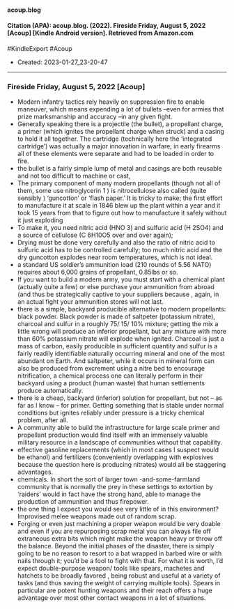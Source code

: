 #### acoup.blog

#### Citation (APA): acoup.blog. (2022). Fireside Friday, August 5, 2022 [Acoup] [Kindle Android version]. Retrieved from Amazon.com

#KindleExport
#Acoup


- Created: 2023-01-27_23-20-47

---

### Fireside Friday, August 5, 2022 [Acoup]
- Modern infantry tactics rely heavily on suppression fire to enable maneuver, which means expending a lot of bullets –even for armies that prize marksmanship and accuracy –in any given fight.
- Generally speaking there is a projectile (the bullet), a propellant charge, a primer (which ignites the propellant charge when struck) and a casing to hold it all together. The cartridge (technically here the ‘integrated cartridge’) was actually a major innovation in warfare; in early firearms all of these elements were separate and had to be loaded in order to fire.
- the bullet is a fairly simple lump of metal and casings are both reusable and not too difficult to machine or cast,
- The primary component of many modern propellants (though not all of them, some use nitroglycerin 1 ) is nitrocellulose also called (quite sensibly ) ‘guncotton’ or ‘flash paper.’ It is tricky to make; the first effort to manufacture it at scale in 1846 blew up the plant within a year and it took 15 years from that to figure out how to manufacture it safely without it just exploding
- To make it, you need nitric acid (HNO 3) and sulfuric acid (H 2SO4) and a source of cellulose (C 6H10O5 over and over again);
- Drying must be done very carefully and also the ratio of nitric acid to sulfuric acid has to be controlled carefully; too much nitric acid and the dry guncotton explodes near room temperatures, which is not ideal.
- a standard US soldier’s ammunition load (210 rounds of 5.56 NATO) requires about 6,000 grains of propellant, 0.85lbs or so.
- If you want to build a modern army, you must start with a chemical plant (actually quite a few) or else purchase your ammunition from abroad (and thus be strategically captive to your suppliers because , again, in an actual fight your ammunition stores will not last.
- there is a simple, backyard producible alternative to modern propellants: black powder. Black powder is made of saltpeter (potassium nitrate), charcoal and sulfur in a roughly 75/ 15/ 10% mixture; getting the mix a little wrong will produce an inferior propellant, but any mixture with more than 60% potassium nitrate will explode when ignited. Charcoal is just a mass of carbon, easily producible in sufficient quantity and sulfur is a fairly readily identifiable naturally occurring mineral and one of the most abundant on Earth. And saltpeter, while it occurs in mineral form can also be produced from excrement using a nitre bed to encourage nitrification, a chemical process one can literally perform in their backyard using a product (human waste) that human settlements produce automatically.
- there is a cheap, backyard (inferior) solution for propellant, but not – as far as I know – for primer. Getting something that is stable under normal conditions but ignites reliably under pressure is a tricky chemical problem, after all.
- A community able to build the infrastructure for large scale primer and propellant production would find itself with an immensely valuable military resource in a landscape of communities without that capability.
- effective gasoline replacements (which in most cases I suspect would be ethanol) and fertilizers (conveniently overlapping with explosives because the question here is producing nitrates) would all be staggering advantages.
- chemicals. In short the sort of larger town -and-some-farmland community that is normally the prey in these settings to extortion by ‘raiders’ would in fact have the strong hand, able to manage the production of ammunition and thus firepower.
- the one thing I expect you would see very little of in this environment? Improvised melee weapons made out of random scrap.
- Forging or even just machining a proper weapon would be very doable and even if you are repurposing scrap metal you can always file off extraneous extra bits which might make the weapon heavy or throw off the balance. Beyond the initial phases of the disaster, there is simply going to be no reason to resort to a bat wrapped in barbed wire or with nails through it; you’d be a fool to fight with that. For what it is worth, I’d expect double-purpose weapon/ tools like spears, machetes and hatchets to be broadly favored , being robust and useful at a variety of tasks (and thus saving the weight of carrying multiple tools). Spears in particular are potent hunting weapons and their reach offers a huge advantage over most other contact weapons in a lot of situations.
